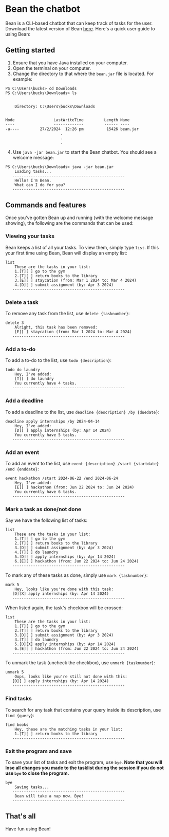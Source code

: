 # Bean the chatbot

Bean is a CLI-based chatbot that can keep track of tasks for the user. Download the latest version of Bean [here](https://github.com/pqienso/ip/releases). Here's a quick user guide to using Bean:

## Getting started
1. Ensure that you have Java installed on your computer.
1. Open the terminal on your computer.
1. Change the directory to that where the `bean.jar` file is located. For example:
```
PS C:\Users\bucks> cd Downloads
PS C:\Users\bucks\Downloads> ls


    Directory: C:\Users\bucks\Downloads


Mode                 LastWriteTime         Length Name
----                 -------------         ------ ----
-a----         27/2/2024  12:26 pm          15426 bean.jar
                        .
                        .
                        .
```
4. Use `java -jar bean.jar` to start the Bean chatbot. You should see a welcome message:
```
PS C:\Users\bucks\Downloads> java -jar bean.jar
    Loading tasks...
   -------------------------------------------------
    Hello! I'm Bean.
    What can I do for you?
   -------------------------------------------------
```

## Commands and features
Once you've gotten Bean up and running (with the welcome message showing), the following are the commands that can be used:
### Viewing your tasks
Bean keeps a list of all your tasks. To view them, simply type `list`. If this your first time using Bean, Bean will display an empty list:
```
list
    These are the tasks in your list:
    1.[T][ ] go to the gym
    2.[T][ ] return books to the library
    3.[E][ ] staycation (from: Mar 1 2024 to: Mar 4 2024)
    4.[D][ ] submit assignment (by: Apr 3 2024)
   -------------------------------------------------
```
### Delete a task
To remove any task from the list, use `delete {tasknumber}`:
```
delete 3
    Alright, this task has been removed:
    [E][ ] staycation (from: Mar 1 2024 to: Mar 4 2024)
   -------------------------------------------------
```

### Add a to-do
To add a to-do to the list, use `todo {description}`:
```
todo do laundry
    Hey, I've added:
    [T][ ] do laundry
    You currently have 4 tasks.
   -------------------------------------------------
```
### Add a deadline
To add a deadline to the list, use `deadline {description} /by {duedate}`:
```
deadline apply internships /by 2024-04-14
    Hey, I've added:
    [D][ ] apply internships (by: Apr 14 2024)
    You currently have 5 tasks.
   -------------------------------------------------
```
### Add an event
To add an event to the list, use `event {description} /start {startdate} /end {enddate}`:
```
event hackathon /start 2024-06-22 /end 2024-06-24
    Hey, I've added:
    [E][ ] hackathon (from: Jun 22 2024 to: Jun 24 2024)
    You currently have 6 tasks.
   -------------------------------------------------
```
### Mark a task as done/not done
Say we have the following list of tasks:
```
list
    These are the tasks in your list:
    1.[T][ ] go to the gym
    2.[T][ ] return books to the library
    3.[D][ ] submit assignment (by: Apr 3 2024)
    4.[T][ ] do laundry
    5.[D][ ] apply internships (by: Apr 14 2024)
    6.[E][ ] hackathon (from: Jun 22 2024 to: Jun 24 2024)
   -------------------------------------------------
```
To mark any of these tasks as done, simply use `mark {tasknumber}`:
```
mark 5
    Hey, looks like you're done with this task:
   [D][X] apply internships (by: Apr 14 2024)
   -------------------------------------------------
```
When listed again, the task's checkbox will be crossed:
```
list
    These are the tasks in your list:
    1.[T][ ] go to the gym
    2.[T][ ] return books to the library
    3.[D][ ] submit assignment (by: Apr 3 2024)
    4.[T][ ] do laundry
    5.[D][X] apply internships (by: Apr 14 2024)
    6.[E][ ] hackathon (from: Jun 22 2024 to: Jun 24 2024)
   -------------------------------------------------
```
To unmark the task (uncheck the checkbox), use `unmark {tasknumber}`:
```
unmark 5
    Oops, looks like you're still not done with this:
   [D][ ] apply internships (by: Apr 14 2024)
   -------------------------------------------------
```
### Find tasks
To search for any task that contains your query inside its description, use `find {query}`:
```
find books
    Hey, these are the matching tasks in your list:
    1.[T][ ] return books to the library
   -------------------------------------------------
```
### Exit the program and save
To save your list of tasks and exit the program, use `bye`. **Note that you will lose all changes you made to the tasklist during the session if you do not use `bye` to close the program.**
```
bye
    Saving tasks...
   -------------------------------------------------
    Bean will take a nap now. Bye!
   -------------------------------------------------
```
## That's all
Have fun using Bean!
